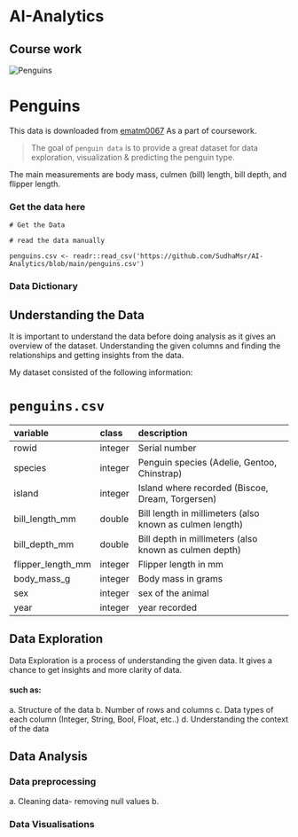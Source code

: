 # AI-Analytics
## Course work

![Penguins](https://github.com/allisonhorst/palmerpenguins/blob/master/man/figures/lter_penguins.png)

# Penguins

This data is downloaded from [ematm0067](https://github.com/ematm0067/2023_24/tree/main/coursework) As a part of coursework.

> The goal of `penguin data` is to provide a great dataset for data exploration, visualization & predicting the penguin type.
>
> 

The main measurements are body mass, culmen (bill) length, bill depth, and flipper length.

### Get the data here

```{r}
# Get the Data

# read the data manually

penguins.csv <- readr::read_csv('https://github.com/SudhaMsr/AI-Analytics/blob/main/penguins.csv')

```
### Data Dictionary
## Understanding the Data
It is important to understand the data before doing analysis as it gives an overview of the dataset. Understanding the given columns and finding the relationships and getting insights from the data.

My dataset consisted of the following information:

# `penguins.csv`

|variable          |class   |description |
|:-----------------|:-------|:-----------|
|rowid             |integer | Serial number
|species           |integer | Penguin species (Adelie, Gentoo, Chinstrap) |
|island            |integer | Island where recorded (Biscoe, Dream, Torgersen) |
|bill_length_mm    |double  | Bill length in millimeters (also known as culmen length) |
|bill_depth_mm     |double  | Bill depth in millimeters (also known as culmen depth) |
|flipper_length_mm |integer | Flipper length in mm |
|body_mass_g       |integer | Body mass in grams |
|sex               |integer | sex of the animal |
|year              |integer | year recorded |



## Data Exploration
Data Exploration is a process of understanding the given data. It gives a chance to get insights and more clarity of data.
#### such as:
a. Structure of the data
b. Number of rows and columns
c. Data types of each column (Integer, String, Bool, Float, etc..)
d. Understanding the context of the data  

## Data Analysis

### Data preprocessing
a. Cleaning data- removing null values
b. 
### Data Visualisations









